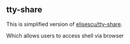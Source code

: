 tty-share
----

This is simplified version of [elisescu/tty-share](https://github.com/elisescu/tty-share).

Which allows users to access shell via browser


